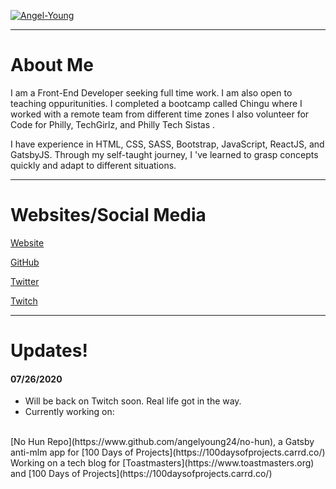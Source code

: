 
<a href="https://ibb.co/JKYTRF4"><img src="https://i.ibb.co/FKQ1bqM/Angel-Young.png" alt="Angel-Young"/></a>

<hr>

# About Me

I am a Front-End Developer seeking full time work. I am also open to teaching oppuritunities. I completed a bootcamp called Chingu where I worked with a remote team from different time zones I also volunteer for Code for Philly, TechGirlz, and Philly Tech Sistas .

I have experience in HTML, CSS, SASS, Bootstrap, JavaScript, ReactJS, and GatsbyJS. Through my self-taught journey, I 've learned to grasp concepts quickly and adapt to different situations.

<hr>
            
# Websites/Social Media

[Website](https://www.angelyoung.design)

[GitHub](https://www.github.com/angelyoung24)

[Twitter](https://www.twitter.com/tornadosong)

[Twitch](https://www.twitch.tv/angelyoung24) 

<hr>

# Updates!

#### 07/26/2020

<ul>
<li>Will be back on Twitch soon. Real life got in the way.</li>
<li>Currently working on:</li> 
</ul>
<br>
[No Hun Repo](https://www.github.com/angelyoung24/no-hun),  a Gatsby anti-mlm app for [100 Days of Projects](https://100daysofprojects.carrd.co/)
<br>
Working on a tech blog for [Toastmasters](https://www.toastmasters.org) and [100 Days of Projects](https://100daysofprojects.carrd.co/)






